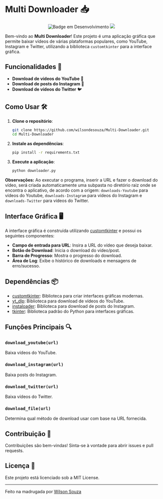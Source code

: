 # Multi Downloader 📥

<div align="center">

![Badge em Desenvolvimento](http://img.shields.io/static/v1?label=STATUS&message=FINALIZADO&color=GREEN&style=for-the-badge) [![](http://img.shields.io/static/v1?label=BAIXAR&message=EXECUTÁVEL&color=blue&style=for-the-badge)](https://www.mediafire.com/file/4en4lbdppdzwavm/Multi-Downloader.rar/file)

</div>

Bem-vindo ao **Multi Downloader**! Este projeto é uma aplicação gráfica que permite baixar vídeos de várias plataformas populares, como YouTube, Instagram e Twitter, utilizando a biblioteca `customtkinter` para a interface gráfica.

## Funcionalidades 🚀

- **Download de vídeos do YouTube** 🎥
- **Download de posts do Instagram** 📸
- **Download de vídeos do Twitter** 🐦

## Como Usar 🛠️

1. **Clone o repositório**:
    ```sh
    git clone https://github.com/wilsondesouza/Multi-Downloader.git
    cd Multi-Downloader
    ```

2. **Instale as dependências**:
    ```sh
    pip install -r requirements.txt
    ```

3. **Execute a aplicação**:
    ```sh
    python downloader.py
    ```

**Observações:** Ao executar o programa, inserir a URL e fazer o download do vídeo, será criada automaticamente uma subpasta no diretório raiz onde se encontra o aplicativo, de acordo com a origem: `downloads-Youtube` para vídeos do Youtube, `downloads-Instagram` para vídeos do Instagram e `downloads-Twitter` para vídeos do Twitter.

## Interface Gráfica 🖥️

A interface gráfica é construída utilizando [customtkinter](https://customtkinter.tomschimansky.com/) e possui os seguintes componentes:

- **Campo de entrada para URL**: Insira a URL do vídeo que deseja baixar.
- **Botão de Download**: Inicia o download do vídeo/post.
- **Barra de Progresso**: Mostra o progresso do download.
- **Área de Log**: Exibe o histórico de downloads e mensagens de erro/sucesso.

## Dependências 📦

- [customtkinter](https://customtkinter.tomschimansky.com/): Biblioteca para criar interfaces gráficas modernas.
- [yt_dlp](https://github.com/yt-dlp/yt-dlp): Biblioteca para download de vídeos do YouTube.
- [instaloader](https://instaloader.github.io/): Biblioteca para download de posts do Instagram.
- [tkinter](https://docs.python.org/pt-br/3.13/library/tkinter.html): Biblioteca padrão do Python para interfaces gráficas.

## Funções Principais 🔍

### `download_youtube(url)`
Baixa vídeos do YouTube.

### `download_instagram(url)`
Baixa posts do Instagram.

### `download_twitter(url)`
Baixa vídeos do Twitter.

### `download_file(url)`
Determina qual método de download usar com base na URL fornecida.

## Contribuição 🤝

Contribuições são bem-vindas! Sinta-se à vontade para abrir issues e pull requests.

## Licença 📄

Este projeto está licenciado sob a MIT License.

---

Feito na madrugada por [Wilson Souza](https://github.com/wilsondesouza)
